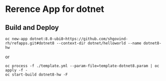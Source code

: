 
# Rerence App for dotnet

## Build and Deploy

```
oc new-app dotnet:8.0-ubi8~https://github.com/shgovind-rh/refapps.git#dotnet8 --context-dir dotnet/helloworld --name dotnet8-hw
```
or
```
oc process -f ./template.yml --param-file=template-dotnet8.param | oc apply -f -
oc start-build dotnet8-hw -F
```